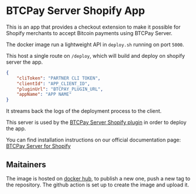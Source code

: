 # BTCPay Server Shopify App

This is an app that provides a checkout extension to make it possible for Shopify merchants to accept Bitcoin payments using BTCPay Server.

The docker image run a lightweight API in `deploy.sh` running on port `5000`.

This host a single route on `/deploy`, which will build and deploy on shopify server the app.

```json
{
    "cliToken": "PARTNER CLI TOKEN",
    "clientId": "APP_CLIENT_ID",
    "pluginUrl": "BTCPAY_PLUGIN_URL",
    "appName": "APP NAME"
}
```

It streams back the logs of the deployment process to the client.

This server is used by the [BTCPay Server Shopify plugin](https://github.com/btcpayserver/btcpayserver-shopify-plugin) in order to deploy the app.

You can find installation instructions on our official documentation page: [BTCPay Server for Shopify](https://docs.btcpayserver.org/ShopifyV2/)

## Maitainers

The image is hosted on [docker hub](https://hub.docker.com/r/btcpayserver/shopify-app-deployer), to publish a new one, push a new tag to the repository. The github action is set up to create the image and upload it.
